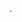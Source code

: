 .

<div class="btn-group dropright"> 
<x-button 
color="warning" 
:label="__('Pilihan')" 
dropdowntoggle 
toggle="dropdown" 
haspopup="true" 
expanded="false" 
:items="[ 
    ['label' => 'Action', 'href' => 'javascript:void(0);'], 
    ['label' => 'Another action', 'href' => 'javascript:void(0);'], 
    ['label' => 'Something else here', 'href' => 'javascript:void(0);'], 
    'divider', 
    ['label' => 'Separated link', 'href' => 'javascript:void(0);'], 
]" /> 
</div>

